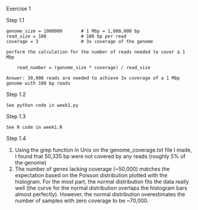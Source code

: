 Exercise 1

Step 1.1

    genome_size = 1000000       # 1 Mbp = 1,000,000 bp
    read_size = 100             # 100 bp per read
    coverage = 3                # 3x coverage of the genome

    perform the calculation for the number of reads needed to cover a 1 Mbp

        read_number = (genome_size * coverage) / read_size

    Answer: 30,000 reads are needed to achieve 3x coverage of a 1 Mbp genome with 100 bp reads



Step 1.2

    See python code in week1.py



Step 1.3

    See R code in week1.R



Step 1.4

1.  Using the grep function in Unix on the genome_coverage.txt file I made, I found that 50,335 bp were not covered by any reads (roughly 5% of the genome)
2.  The number of genes lacking coverage (~50,000) matches the expectation based on the Poisson distribution plotted with the histogram.
    For the most part, the normal distribution fits the data really well (the curve for the normal distribution overlaps the histogram bars almost perfectly). However, the normal distribution overestimates the number of samples with zero coverage to be ~70,000.











